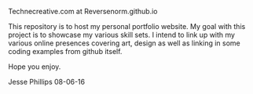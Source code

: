 Technecreative.com at Reversenorm.github.io

This repository is to host my personal portfolio website. My goal with this project is to showcase my various skill sets. I intend to link up with my various online presences covering art, design as well as linking in some coding examples from github itself.

Hope you enjoy.

Jesse Phillips 08-06-16
